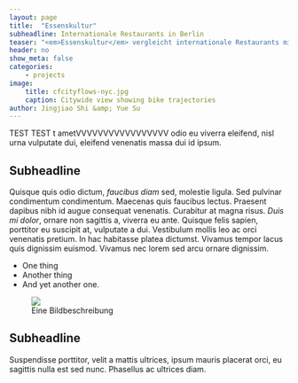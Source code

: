 ```yaml
---
layout: page
title:  "Essenskultur"
subheadline: Internationale Restaurants in Berlin
teaser: "<em>Essenskultur</em> vergleicht internationale Restaurants mit der Bevölkerungsverteilung."
header: no
show_meta: false
categories:
    - projects
image:
    title: cfcityflows-nyc.jpg
    caption: Citywide view showing bike trajectories
author: Jingjiao Shi &amp; Yue Su
---
```


TEST TEST t ametVVVVVVVVVVVVVVVVV odio eu viverra eleifend, nisl urna vulputate dui, eleifend venenatis massa dui id ipsum.

## Subheadline
Quisque quis odio dictum, *faucibus diam* sed, molestie ligula. Sed pulvinar condimentum condimentum. Maecenas quis faucibus lectus. Praesent dapibus nibh id augue consequat venenatis. Curabitur at magna risus. _Duis mi dolor_, ornare non sagittis a, viverra eu ante. Quisque felis sapien, porttitor eu suscipit at, vulputate a dui. Vestibulum mollis leo ac orci venenatis pretium. In hac habitasse platea dictumst. Vivamus tempor lacus quis dignissim euismod. Vivamus nec lorem sed arcu ornare dignissim.

* One thing
* Another thing
* And yet another one.

<figure>
  <img src="{{ site.urlimg }}/cf-view2-london-draft.jpg" />
  <figcaption >Eine Bildbeschreibung</figcaption>
</figure>


## Subheadline
Suspendisse porttitor, velit a mattis ultrices, ipsum mauris placerat orci, eu sagittis nulla est sed nunc. Phasellus ac ultrices diam.
